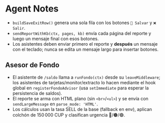 # Agent Notes

- `buildSaveExitRow()` genera una sola fila con los botones `💾 Salvar` y `❌ Salir`.
- `sendReportWithKb(ctx, pages, kb)` envía cada página del reporte y luego un mensaje
  final con esos botones.
- Los asistentes deben enviar primero el reporte y **después** un mensaje con el teclado;
  nunca se edita un mensaje largo para insertar botones.

## Asesor de Fondo

- El asistente de `/saldo` llama a `runFondo(ctx)` desde su `leaveMiddleware`; los asistentes de tarjetas/monitor/extracto lo
  hacen mediante el hook global en `registerFondoAdvisor` (usa `setImmediate` para esperar la persistencia de saldos).
- El reporte se arma con HTML plano (sin `<br>`/`<ul>`) y se envía con `sendLargeMessage` en `parse_mode: 'HTML'`.
- Los cálculos usan la tasa SELL de la base (fallback en env), aplican colchón de 150 000 CUP y clasifican urgencia 🔴/🟠/🟢.
